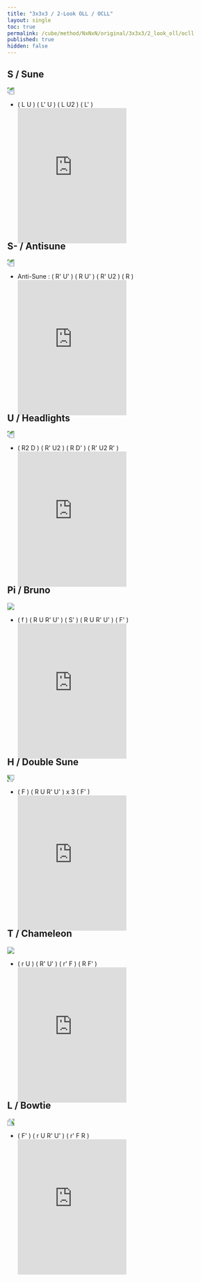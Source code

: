```yaml
---
title: "3x3x3 / 2-Look OLL / OCLL"
layout: single
toc: true
permalink: /cube/method/NxNxN/original/3x3x3/2_look_oll/ocll
published: true
hidden: false
---
```


<head>
  <base target="_blank">
  <style>
    .iframe-wrapper {
      overflow      : hidden;
      margin-bottom : -35px;
    }
    iframe {
      width         : 250px;
      height        : 330px;
      margin-top    : -20px;
      border        : none;
    }
    img {
      max-width:100px;
    }
  </style>
</head>



## S / Sune

<a href="https://logiqx.github.io/cubing-algs/html/2loll.html#case-S">
  <img src="https://www.speedsolving.com/wiki/images/0/08/27correct.png" style="transform:rotate(180deg)">
</a>

- ( L U ) ( L' U ) ( L U2 ) ( L' )
  <div class="iframe-wrapper">
    <iframe
      scrolling="no"
      src="https://ruwix.com/widget/3d/?alg=L%20U%20L'%20U%20L%20U2%20L'&colored=u&solved=U-&hover=9&speed=500&flags=canvas"
    ></iframe>
  </div>



## S- / Antisune

<a href="https://logiqx.github.io/cubing-algs/html/2loll.html#case-AS">
  <img src="https://www.speedsolving.com/wiki/images/2/25/26.png" style="transform:rotate(180deg)">
</a>

- Anti-Sune : ( R' U' ) ( R U' ) ( R' U2 ) ( R )
  <div class="iframe-wrapper">
    <iframe
      scrolling="no"
      src="https://ruwix.com/widget/3d/?alg=R'%20U'%20R%20U'%20R'%20U2'%20R&colored=u&solved=U-&hover=9&speed=500&flags=canvas"
    ></iframe>
  </div>



## U / Headlights

<a href="https://logiqx.github.io/cubing-algs/html/2loll.html#case-U">
  <img src="https://www.speedsolving.com/wiki/images/7/7a/23.png" style="transform:rotate(180deg)">
</a>

- ( R2 D ) ( R' U2 ) ( R D' ) ( R' U2 R' )
  <div class="iframe-wrapper">
    <iframe
      scrolling="no"
      src="https://ruwix.com/widget/3d/?alg=R2%20D%20R'%20U2'%20R%20D'%20R'%20U2'%20R'&colored=u&solved=U-&hover=9&speed=500&flags=canvas"
    ></iframe>
  </div>



## Pi / Bruno

<a href="https://logiqx.github.io/cubing-algs/html/2loll.html#case-Pi">
  <img src="https://www.speedsolving.com/wiki/images/7/75/22.png">
</a>

- ( f ) ( R U R' U' ) ( S' ) ( R U R' U' ) ( F' )
  <div class="iframe-wrapper">
    <iframe
      scrolling="no"
      src="https://ruwix.com/widget/3d/?alg=f%20R%20U%20R'%20U'%20S'%20R%20U%20R'%20U'%20F'&colored=u&solved=U-&hover=9&speed=500&flags=canvas"
    ></iframe>
  </div>



## H / Double Sune

<a href="https://logiqx.github.io/cubing-algs/html/2loll.html#case-H">
  <img src="https://www.speedsolving.com/wiki/images/7/71/21.png" style="transform:rotate(90deg)">
</a>

- ( F ) ( R U R' U' ) x 3 ( F' )
  <div class="iframe-wrapper">
    <iframe
      scrolling="no"
      src="https://ruwix.com/widget/3d/?alg=F%20R%20U%20R'%20U'%20R%20U%20R'%20U'%20R%20U%20R'%20U'%20F'&colored=u&solved=U-&hover=9&speed=500&flags=canvas"
    ></iframe>
  </div>



## T / Chameleon

<a href="https://logiqx.github.io/cubing-algs/html/2loll.html#case-T">
  <img src="https://www.speedsolving.com/wiki/images/2/24/24.png">
</a>

- ( r U ) ( R' U' ) ( r' F ) ( R F' )
  <div class="iframe-wrapper">
    <iframe
      scrolling="no"
      src="https://ruwix.com/widget/3d/?alg=r%20U%20R'%20U'%20r'%20F%20R%20F'&colored=u&solved=U-&hover=9&speed=500&flags=canvas"
    ></iframe>
  </div>



## L / Bowtie

<a href="https://logiqx.github.io/cubing-algs/html/2loll.html#case-L">
  <img src="https://www.speedsolving.com/wiki/images/a/a9/25.png" style="transform:rotate(-90deg)">
</a>

- ( F' ) ( r U R' U' ) ( r' F R )
  <div class="iframe-wrapper">
    <iframe
      scrolling="no"
      src="https://ruwix.com/widget/3d/?alg=F'%20r%20U%20R'%20U'%20r'%20F%20R&colored=u&solved=U-&hover=9&speed=500&flags=canvas"
    ></iframe>
  </div>
